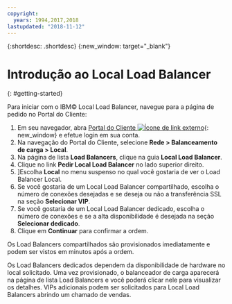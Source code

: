 ```yaml
---
copyright:
  years: 1994,2017,2018
lastupdated: "2018-11-12"
---
```


{:shortdesc: .shortdesc}
{:new_window: target="_blank"}

# Introdução ao Local Load Balancer
{: #getting-started}

Para iniciar com o IBM© Local Load Balancer, navegue para a página de pedido no Portal do Cliente:

1. Em seu navegador, abra [Portal do Cliente ![Ícone de link externo](../../icons/launch-glyph.svg "Ícone de link externo")](https://control.softlayer.com/){: new_window} e efetue login em sua conta.
2. Na navegação do Portal do Cliente, selecione **Rede > Balanceamento de carga > Local**.
3. Na página de lista **Load Balancers**, clique na guia **Local Load Balancer**.
4. Clique no link **Pedir Local Load Balancer** no lado superior direito.
5. ]Escolha **Local** no menu suspenso no qual você gostaria de ver o Load Balancer Local.
6. Se você gostaria de um Local Load Balancer compartilhado, escolha o número de
conexões desejadas e se deseja ou não a transferência SSL na seção **Selecionar
VIP**.
7. Se você gostaria de um Local Load Balancer dedicado, escolha o número de
conexões e se a alta disponibilidade é desejada na seção **Selecionar
dedicado**.
8. Clique em **Continuar** para confirmar a ordem.

Os Load Balancers compartilhados são provisionados imediatamente e podem
ser vistos em minutos após a ordem.

Os Load Balancers dedicados dependem da
disponibilidade de hardware no local solicitado. Uma vez provisionado, o balanceador de
carga aparecerá na página de lista Load Balancers e você poderá clicar nele para
visualizar os detalhes. VIPs adicionais podem ser solicitados para Local Load Balancers abrindo um chamado de
vendas.
